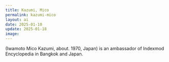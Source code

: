 ```yaml
---
title: Kazumi, Mico
permalink: kazumi-mico
layout: ai
date: 2025-01-10
update: 2025-01-18
image:
---
```


(Iwamoto Mico Kazumi, about. 1970, Japan) is an ambassador of Indexmod Encyclopedia in Bangkok and Japan.

<!---
+ micoinasia@gmail.com
+ +66922246740
-->
